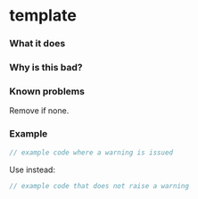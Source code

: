 # template

### What it does

### Why is this bad?

### Known problems
Remove if none.

### Example
```rust
// example code where a warning is issued
```
Use instead:
```rust
// example code that does not raise a warning
```
